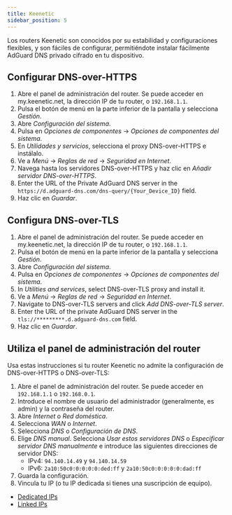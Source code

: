 ```yaml
---
title: Keenetic
sidebar_position: 5
---
```


Los routers Keenetic son conocidos por su estabilidad y configuraciones flexibles, y son fáciles de configurar, permitiéndote instalar fácilmente AdGuard DNS privado cifrado en tu dispositivo.

## Configurar DNS-over-HTTPS

1. Abre el panel de administración del router. Se puede acceder en my.keenetic.net, la dirección IP de tu router, o `192.168.1.1`.
2. Pulsa el botón de menú en la parte inferior de la pantalla y selecciona _Gestión_.
3. Abre _Configuración del sistema_.
4. Pulsa en _Opciones de componentes_ → _Opciones de componentes del sistema_.
5. En _Utilidades y servicios_, selecciona el proxy DNS-over-HTTPS e instálalo.
6. Ve a _Menú_ → _Reglas de red_ → _Seguridad en Internet_.
7. Navega hasta los servidores DNS-over-HTTPS y haz clic en _Añadir servidor DNS-over-HTTPS_.
8. Enter the URL of the Private AdGuard DNS server in the `https://d.adguard-dns.com/dns-query/{Your_Device_ID}` field.
9. Haz clic en _Guardar_.

## Configura DNS-over-TLS

1. Abre el panel de administración del router. Se puede acceder en my.keenetic.net, la dirección IP de tu router, o `192.168.1.1`.
2. Pulsa el botón de menú en la parte inferior de la pantalla y selecciona _Gestión_.
3. Abre _Configuración del sistema_.
4. Pulsa en _Opciones de componentes_ → _Opciones de componentes del sistema_.
5. In _Utilities and services_, select DNS-over-TLS proxy and install it.
6. Ve a _Menú_ → _Reglas de red_ → _Seguridad en Internet_.
7. Navigate to DNS-over-TLS servers and click _Add DNS-over-TLS server_.
8. Enter the URL of the private AdGuard DNS server in the `tls://*********.d.adguard-dns.com` field.
9. Haz clic en _Guardar_.

## Utiliza el panel de administración del router

Usa estas instrucciones si tu router Keenetic no admite la configuración de DNS-over-HTTPS o DNS-over-TLS:

1. Abre el panel de administración del router. Se puede acceder en `192.168.1.1` o `192.168.0.1`.
2. Introduce el nombre de usuario del administrador (generalmente, es admin) y la contraseña del router.
3. Abre _Internet_ o _Red doméstica_.
4. Selecciona _WAN_ o _Internet_.
5. Selecciona _DNS_ o _Configuración de DNS_.
6. Elige _DNS manual_. Selecciona _Usar estos servidores DNS_ o _Especificar servidor DNS manualmente_ e introduce las siguientes direcciones de servidor DNS:
    - IPv4: `94.140.14.49` y `94.140.14.59`
    - IPv6: `2a10:50c0:0:0:0:0:ded:ff` y `2a10:50c0:0:0:0:0:dad:ff`
7. Guarda la configuración.
8. Vincula tu IP (o tu IP dedicada si tienes una suscripción de equipo).

- [Dedicated IPs](/private-dns/connect-devices/other-options/dedicated-ip.md)
- [Linked IPs](/private-dns/connect-devices/other-options/linked-ip.md)
